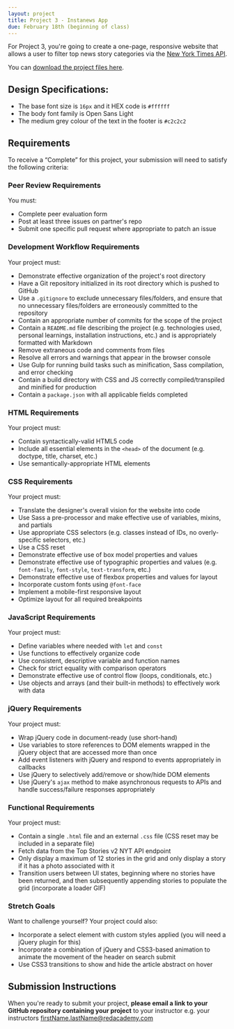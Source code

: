 ```yaml
---
layout: project
title: Project 3 - Instanews App
due: February 18th (beginning of class)
---
```


For Project 3, you're going to create a one-page, responsive website that allows a user to filter top news story categories via the [New York Times API](http://developer.nytimes.com/docs/top_stories_api/).

You can [download the project files here](https://s3-us-west-2.amazonaws.com/red-wdp/project-files/project-02.zip).

## Design Specifications:

- The base font size is `16px` and it HEX code is `#ffffff`
- The body font family is Open Sans Light
- The medium grey colour of the text in the footer is `#c2c2c2`

## Requirements

To receive a “Complete” for this project, your submission will need to satisfy the following criteria:

### Peer Review Requirements

You must:

- Complete peer evaluation form
- Post at least three issues on partner's repo
- Submit one specific pull request where appropriate to patch an issue

### Development Workflow Requirements

Your project must:

- Demonstrate effective organization of the project's root directory
- Have a Git repository initialized in its root directory which is pushed to GitHub
- Use a `.gitignore` to exclude unnecessary files/folders, and ensure that no unnecessary files/folders are erroneously committed to the repository
- Contain an appropriate number of commits for the scope of the project
- Contain a `README.md` file describing the project (e.g. technologies used, personal learnings, installation instructions, etc.) and is appropriately formatted with Markdown
- Remove extraneous code and comments from files
- Resolve all errors and warnings that appear in the browser console
- Use Gulp for running build tasks such as minification, Sass compilation, and error checking
- Contain a build directory with CSS and JS correctly compiled/transpiled and minified for production
- Contain a `package.json` with all applicable fields completed

### HTML Requirements

Your project must:

- Contain syntactically-valid HTML5 code
- Include all essential elements in the `<head>` of the document (e.g. doctype, title, charset, etc.)
- Use semantically-appropriate HTML elements

### CSS Requirements

Your project must:

- Translate the designer's overall vision for the website into code
- Use Sass a pre-processor and make effective use of variables, mixins, and partials
- Use appropriate CSS selectors (e.g. classes instead of IDs, no overly-specific selectors, etc.)
- Use a CSS reset
- Demonstrate effective use of box model properties and values
- Demonstrate effective use of typographic properties and values (e.g. `font-family`, `font-style`, `text-transform`, etc.)
- Demonstrate effective use of flexbox properties and values for layout
- Incorporate custom fonts using `@font-face`
- Implement a mobile-first responsive layout
- Optimize layout for all required breakpoints

### JavaScript Requirements

Your project must:

- Define variables where needed with `let` and `const`
- Use functions to effectively organize code
- Use consistent, descriptive variable and function names
- Check for strict equality with comparison operators
- Demonstrate effective use of control flow (loops, conditionals, etc.)
- Use objects and arrays (and their built-in methods) to effectively work with data

### jQuery Requirements

Your project must:

- Wrap jQuery code in document-ready (use short-hand)
- Use variables to store references to DOM elements wrapped in the jQuery object that are accessed more than once
- Add event listeners with jQuery and respond to events appropriately in callbacks
- Use jQuery to selectively add/remove or show/hide DOM elements
- Use jQuery's `ajax` method to make asynchronous requests to APIs and handle success/failure responses appropriately

### Functional Requirements

Your project must:

- Contain a single `.html` file and an external `.css` file (CSS reset may be included in a separate file)
- Fetch data from the Top Stories v2 NYT API endpoint
- Only display a maximum of 12 stories in the grid and only display a story if it has a photo associated with it
- Transition users between UI states, beginning where no stories have been returned, and then subsequently appending stories to populate the grid (incorporate a loader GIF)

### Stretch Goals

Want to challenge yourself? Your project could also:

- Incorporate a select element with custom styles applied (you will need a jQuery plugin for this)
- Incorporate a combination of jQuery and CSS3-based animation to animate the movement of the header on search submit
- Use CSS3 transitions to show and hide the article abstract on hover

## Submission Instructions

When you're ready to submit your project, **please email a link to your GitHub repository containing your project** to your instructor e.g. your instructors firstName.lastName@redacademy.com
